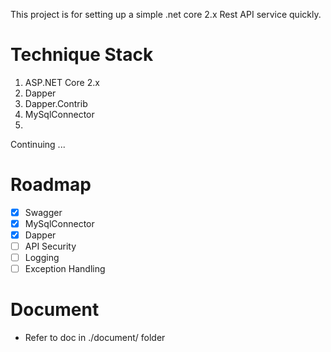 This project is for setting up a simple .net core 2.x Rest API service quickly.

# Technique Stack
1. ASP.NET Core 2.x
2. Dapper
3. Dapper.Contrib
4. MySqlConnector
5. 

Continuing ...

# Roadmap
- [x] Swagger
- [x] MySqlConnector
- [x] Dapper
- [ ] API Security
- [ ] Logging
- [ ] Exception Handling

# Document
- Refer to doc in ./document/ folder